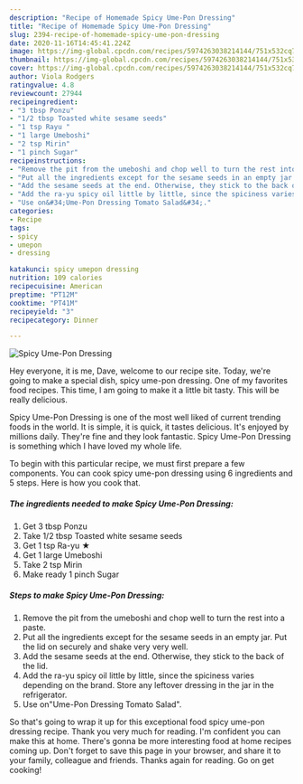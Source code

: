 ```yaml
---
description: "Recipe of Homemade Spicy Ume-Pon Dressing"
title: "Recipe of Homemade Spicy Ume-Pon Dressing"
slug: 2394-recipe-of-homemade-spicy-ume-pon-dressing
date: 2020-11-16T14:45:41.224Z
image: https://img-global.cpcdn.com/recipes/5974263038214144/751x532cq70/spicy-ume-pon-dressing-recipe-main-photo.jpg
thumbnail: https://img-global.cpcdn.com/recipes/5974263038214144/751x532cq70/spicy-ume-pon-dressing-recipe-main-photo.jpg
cover: https://img-global.cpcdn.com/recipes/5974263038214144/751x532cq70/spicy-ume-pon-dressing-recipe-main-photo.jpg
author: Viola Rodgers
ratingvalue: 4.8
reviewcount: 27944
recipeingredient:
- "3 tbsp Ponzu"
- "1/2 tbsp Toasted white sesame seeds"
- "1 tsp Rayu "
- "1 large Umeboshi"
- "2 tsp Mirin"
- "1 pinch Sugar"
recipeinstructions:
- "Remove the pit from the umeboshi and chop well to turn the rest into a paste."
- "Put all the ingredients except for the sesame seeds in an empty jar. Put the lid on securely and shake very very well."
- "Add the sesame seeds at the end. Otherwise, they stick to the back of the lid."
- "Add the ra-yu spicy oil little by little, since the spiciness varies depending on the brand. Store any leftover dressing in the jar in the refrigerator."
- "Use on&#34;Ume-Pon Dressing Tomato Salad&#34;."
categories:
- Recipe
tags:
- spicy
- umepon
- dressing

katakunci: spicy umepon dressing 
nutrition: 109 calories
recipecuisine: American
preptime: "PT12M"
cooktime: "PT41M"
recipeyield: "3"
recipecategory: Dinner

---
```



![Spicy Ume-Pon Dressing](https://img-global.cpcdn.com/recipes/5974263038214144/751x532cq70/spicy-ume-pon-dressing-recipe-main-photo.jpg)

Hey everyone, it is me, Dave, welcome to our recipe site. Today, we're going to make a special dish, spicy ume-pon dressing. One of my favorites food recipes. This time, I am going to make it a little bit tasty. This will be really delicious.



Spicy Ume-Pon Dressing is one of the most well liked of current trending foods in the world. It is simple, it is quick, it tastes delicious. It's enjoyed by millions daily. They're fine and they look fantastic. Spicy Ume-Pon Dressing is something which I have loved my whole life.


To begin with this particular recipe, we must first prepare a few components. You can cook spicy ume-pon dressing using 6 ingredients and 5 steps. Here is how you cook that.

<!--inarticleads1-->

##### The ingredients needed to make Spicy Ume-Pon Dressing:

1. Get 3 tbsp Ponzu
1. Take 1/2 tbsp Toasted white sesame seeds
1. Get 1 tsp Ra-yu ★
1. Get 1 large Umeboshi
1. Take 2 tsp Mirin
1. Make ready 1 pinch Sugar




<!--inarticleads2-->

##### Steps to make Spicy Ume-Pon Dressing:

1. Remove the pit from the umeboshi and chop well to turn the rest into a paste.
1. Put all the ingredients except for the sesame seeds in an empty jar. Put the lid on securely and shake very very well.
1. Add the sesame seeds at the end. Otherwise, they stick to the back of the lid.
1. Add the ra-yu spicy oil little by little, since the spiciness varies depending on the brand. Store any leftover dressing in the jar in the refrigerator.
1. Use on&#34;Ume-Pon Dressing Tomato Salad&#34;.




So that's going to wrap it up for this exceptional food spicy ume-pon dressing recipe. Thank you very much for reading. I'm confident you can make this at home. There's gonna be more interesting food at home recipes coming up. Don't forget to save this page in your browser, and share it to your family, colleague and friends. Thanks again for reading. Go on get cooking!
